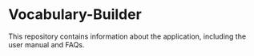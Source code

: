 # Vocabulary-Builder
This repository contains information about the application, including the user manual and FAQs.

